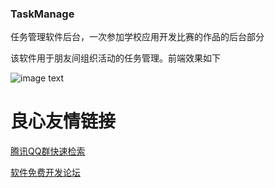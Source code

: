 ### TaskManage
任务管理软件后台，一次参加学校应用开发比赛的作品的后台部分

该软件用于朋友间组织活动的任务管理。前端效果如下

![image text](Picture/查看通知.gif)

 # 良心友情链接

[腾讯QQ群快速检索](http://u.720life.cn/s/8cf73f7c)

[软件免费开发论坛](http://u.720life.cn/s/bbb01dc0)